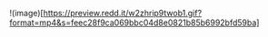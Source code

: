 !(image)[https://preview.redd.it/w2zhrip9twob1.gif?format=mp4&s=feec28f9ca069bbc04d8e0821b85b6992bfd59ba]

